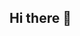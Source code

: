 ## Hi there 👋

<!--
Заполнить секции:
- Работаю в СберТех + лого
- Общий опыт работы с 2019 (TeleCom, InfSec, Edu, FinTech)
- Живу в Москве
- Говорю на РУ/EN
- Пишу на ЯПах
- Владею технологиями (в виде дереваили по категориям DevOps, Design, BackEnd, FrontEnd, etc)
- Интересуюсс реверсом, дизайном и прочим
- Ссылки на резюме
- Контакты для связи

Попробовать оформить в виде SVG (Figma в помощь)
-->

<!--
**jkulvich/jkulvich** is a ✨ _special_ ✨ repository because its `README.md` (this file) appears on your GitHub profile.

Here are some ideas to get you started:

- 🔭 I’m currently working on ...
- 🌱 I’m currently learning ...
- 👯 I’m looking to collaborate on ...
- 🤔 I’m looking for help with ...
- 💬 Ask me about ...
- 📫 How to reach me: ...
- 😄 Pronouns: ...
- ⚡ Fun fact: ...
-->
